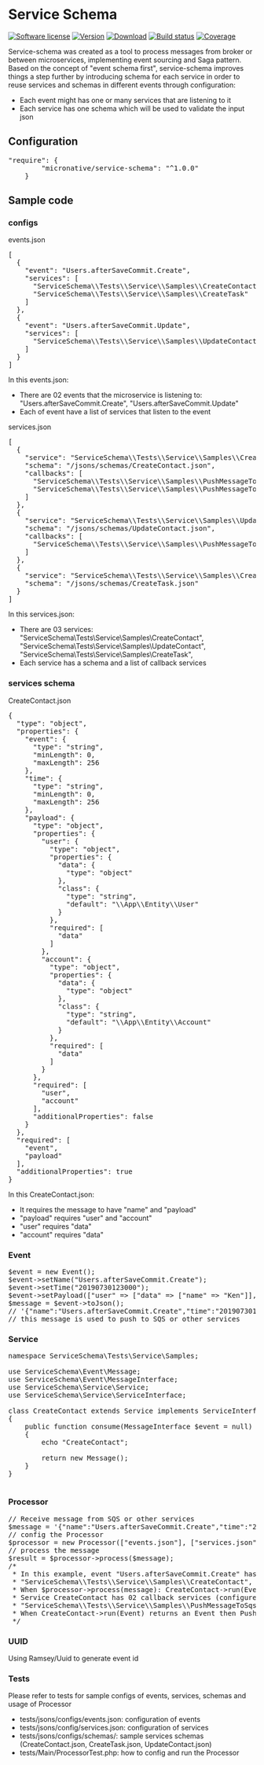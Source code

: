 # Service Schema
[![Software license][ico-license]](README.md)
[![Version][ico-version-stable]][link-packagist]
[![Download][ico-downloads-monthly]][link-downloads]
[![Build status][ico-travis]][link-travis]
[![Coverage][ico-codecov]][link-codecov]


[ico-license]: https://img.shields.io/github/license/nrk/predis.svg?style=flat-square
[ico-version-stable]: https://img.shields.io/packagist/v/micronative/service-schema.svg
[ico-downloads-monthly]: https://img.shields.io/packagist/dm/micronative/service-schema.svg
[ico-travis]: https://travis-ci.org/micronative/service-schema.svg?branch=master
[ico-codecov]: https://codecov.io/gh/micronative/service-schema/branch/master/graph/badge.svg

[link-packagist]: https://packagist.org/packages/micronative/service-schema
[link-codecov]: https://codecov.io/gh/micronative/service-schema
[link-travis]: https://travis-ci.org/github/micronative/service-schema
[link-downloads]: https://packagist.org/packages/micronative/service-schema/stats

Service-schema was created as a tool to process messages from broker or between microservices, implementing event sourcing and Saga pattern.
Based on the concept of "event schema first", service-schema improves things a step further by introducing  schema for each service 
in order to reuse services and schemas in different events through configuration:

+ Each event might has one or many services that are listening to it
+ Each service has one schema which will be used to validate the input json

## Configuration
<pre>
"require": {
        "micronative/service-schema": "^1.0.0"
    }
</pre>
## Sample code
### configs 
events.json
<pre>
[
  {
    "event": "Users.afterSaveCommit.Create",
    "services": [
      "ServiceSchema\\Tests\\Service\\Samples\\CreateContact",
      "ServiceSchema\\Tests\\Service\\Samples\\CreateTask"
    ]
  },
  {
    "event": "Users.afterSaveCommit.Update",
    "services": [
      "ServiceSchema\\Tests\\Service\\Samples\\UpdateContact"
    ]
  }
]
</pre>

In this events.json:
- There are 02 events that the microservice is listening to: "Users.afterSaveCommit.Create", "Users.afterSaveCommit.Update"
- Each of event have a list of services that listen to the event

services.json
<pre>
[
  {
    "service": "ServiceSchema\\Tests\\Service\\Samples\\CreateContact",
    "schema": "/jsons/schemas/CreateContact.json",
    "callbacks": [
      "ServiceSchema\\Tests\\Service\\Samples\\PushMessageToSqs",
      "ServiceSchema\\Tests\\Service\\Samples\\PushMessageToLog"
    ]
  },
  {
    "service": "ServiceSchema\\Tests\\Service\\Samples\\UpdateContact",
    "schema": "/jsons/schemas/UpdateContact.json",
    "callbacks": [
      "ServiceSchema\\Tests\\Service\\Samples\\PushMessageToLog"
    ]
  },
  {
    "service": "ServiceSchema\\Tests\\Service\\Samples\\CreateTask",
    "schema": "/jsons/schemas/CreateTask.json"
  }
]
</pre>

In this services.json:
- There are 03 services:  "ServiceSchema\\Tests\\Service\\Samples\\CreateContact", "ServiceSchema\\Tests\\Service\\Samples\\UpdateContact", "ServiceSchema\\Tests\\Service\\Samples\\CreateTask",
- Each service has a schema and a list of callback services

### services schema
CreateContact.json
<pre>
{
  "type": "object",
  "properties": {
    "event": {
      "type": "string",
      "minLength": 0,
      "maxLength": 256
    },
    "time": {
      "type": "string",
      "minLength": 0,
      "maxLength": 256
    },
    "payload": {
      "type": "object",
      "properties": {
        "user": {
          "type": "object",
          "properties": {
            "data": {
              "type": "object"
            },
            "class": {
              "type": "string",
              "default": "\\App\\Entity\\User"
            }
          },
          "required": [
            "data"
          ]
        },
        "account": {
          "type": "object",
          "properties": {
            "data": {
              "type": "object"
            },
            "class": {
              "type": "string",
              "default": "\\App\\Entity\\Account"
            }
          },
          "required": [
            "data"
          ]
        }
      },
      "required": [
        "user",
        "account"
      ],
      "additionalProperties": false
    }
  },
  "required": [
    "event",
    "payload"
  ],
  "additionalProperties": true
}
</pre>

In this CreateContact.json:
- It requires the message to have "name" and "payload"
- "payload" requires "user" and "account"
- "user" requires "data"
- "account" requires "data"

### Event
<pre>
$event = new Event();
$event->setName("Users.afterSaveCommit.Create");
$event->setTime("20190730123000");
$event->setPayload(["user" => ["data" => ["name" => "Ken"]], "account" => ["data" => ["name" => "Brighte"]]]);
$message = $event->toJson();
// '{"name":"Users.afterSaveCommit.Create","time":"20190730123000","payload":{"user":{"data":{"name":"Ken"}},"account":{"data":{"name":"Brighte"}}}}'
// this message is used to push to SQS or other services
</pre>

### Service
<pre>
namespace ServiceSchema\Tests\Service\Samples;

use ServiceSchema\Event\Message;
use ServiceSchema\Event\MessageInterface;
use ServiceSchema\Service\Service;
use ServiceSchema\Service\ServiceInterface;

class CreateContact extends Service implements ServiceInterface
{
    public function consume(MessageInterface $event = null)
    {
        echo "CreateContact";

        return new Message();
    }
}

</pre>

### Processor
<pre>
// Receive message from SQS or other services
$message = '{"name":"Users.afterSaveCommit.Create","time":"20190730123000","payload":{"user":{"data":{"name":"Ken"}},"account":{"data":{"name":"Brighte"}}}}';
// config the Processor
$processor = new Processor(["events.json"], ["services.json"], "serviceSchemaDir");
// process the message
$result = $processor->process($message);
/*
 * In this example, event "Users.afterSaveCommit.Create" has 02 services listening to it (configued in events.json)
 * "ServiceSchema\\Tests\\Service\\Samples\\CreateContact", "ServiceSchema\\Tests\\Service\\Samples\\CreateTask"
 * When $processor->process(message): CreateContact->run(Event) and CreateTask->run(Event) will be executed.
 * Service CreateContact has 02 callback services (configured in services.json): 
 * "ServiceSchema\\Tests\\Service\\Samples\\PushMessageToSqs","ServiceSchema\\Tests\\Service\\Samples\\PushMessageToLog"
 * When CreateContact->run(Event) returns an Event then PushMessageToSqs->run(Event) and PushMessageToLog->run(Event) will be executed
 */
</pre>

### UUID
Using Ramsey/Uuid to generate event id

### Tests
Please refer to tests for sample configs of events, services, schemas and usage of Processor
- tests/jsons/configs/events.json: configuration of events
- tests/jsons/config/services.json: configuration of services
- tests/jsons/configs/schemas/: sample services schemas (CreateContact.json, CreateTask.json, UpdateContact.json)
- tests/Main/ProcessorTest.php: how to config and run the Processor
